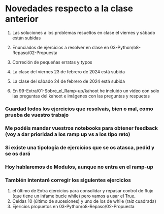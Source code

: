 # Novedades respecto a la clase anterior

1. Las soluciones a los problemas resueltos en clase el viernes y sábado están subidas

2. Enunciados de ejercicios a resolver en clase en 03-Python/o8-Repaso/02-Propuesta

3. Correción de pequeñas erratas y typos

4. La clase del viernes 23 de febrero de 2024 está subida

5. La clase del sábado 24 de febrero de 2024 está subida

6. En 99-Extra/01-Sobre_el_Ramp-up/kahoot he incluido un video con solo las preguntas del kahoot e imágenes con las preguntas y respuetas





### Guardad todos los ejercicios que resolvais, bien o mal, como prueba de vuestro trabajo
### Me podéis mandar vuestros notebooks para obtener feedback (voy a dar prioridad a los ramp up vs a los tipo reto)

### Si existe una tipología de ejercicios que se os atasca, pedid y se os dará

### Hoy hablaremos de Modulos, aunque no entra en el ramp-up

### También intentaré corregir los siguientes ejercicios 

1. el último de Extra ejercicios para consolidar y repasar control de flujo (que tiene un infame bucle while) pero vamos a usar el True. 
2.  Celdas 10 (último de sucesiones) y uno de los de while (raiz cuadrada)
3. Ejericios propuetos en 03-Python/o8-Repaso/02-Propuesta
